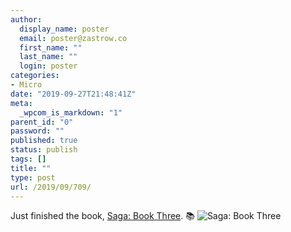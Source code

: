 ```yaml
---
author:
  display_name: poster
  email: poster@zastrow.co
  first_name: ""
  last_name: ""
  login: poster
categories:
- Micro
date: "2019-09-27T21:48:41Z"
meta:
  _wpcom_is_markdown: "1"
parent_id: "0"
password: ""
published: true
status: publish
tags: []
title: ""
type: post
url: /2019/09/709/
---
```

<p>Just finished the book, <a href="https://www.goodreads.com/review/show/2992999521?utm_medium=api&amp;utm_source=rss">Saga: Book Three</a>. 📚 <img src="/assets/2019/09/42835851._SY75_.jpg" alt="Saga: Book Three" /></p>
